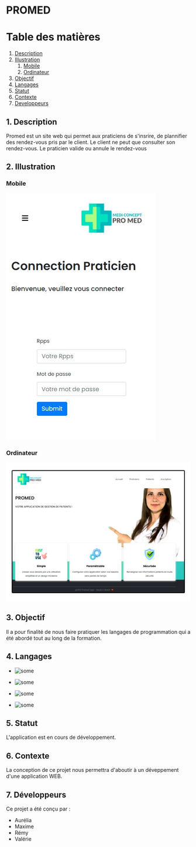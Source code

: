 # PROMED

# Table des matières
1. [Description](#Description)
2. [Illustration](#Illustration)
    1. [Mobile](#Mobile)
    2. [Ordinateur](#Ordinateur)
3. [Objectif](#Objectif)
4. [Langages](#Langages)
5. [Statut](#Statut)
6. [Contexte](#Contexte)
7. [Developpeurs](#Developpeurs)



##  1. Description <a id="Description"> </a>
Promed est un site web qui permet aux praticiens de s'insrire, de plannifier des rendez-vous pris par le client. Le client ne peut que consulter son rendez-vous. Le praticien valide ou annule le rendez-vous

## 2. Illustration <a id="Illustration"> </a>

### Mobile <a id="Mobile"> </a>

![alt text](./static/images/accueil_promed_mobile.JPG)

### Ordinateur <a id="Ordinateur"> </a>
![alt text](./static/images/accueil_promed.png)

## 3. Objectif <a id="Objectif"> </a>

 Il a pour finalité de nous faire pratiquer les langages de programmation qui a été abordé tout au long de la formation.


## 4. Langages <a id="Langages"> </a>

* ![some](https://img.shields.io/badge/HTML-FF5722?style=for-the-badge&logo=HTML&ogoColor=whitehttps")

*  ![some](https://img.shields.io/badge/CSS3-FF5722?style=for-the-badge&logo=HTML&ogoColor=whitehttps")

*  ![some](https://img.shields.io/badge/PHP-FF5722?style=for-the-badge&logo=HTML&ogoColor=whitehttps")

*  ![some](https://img.shields.io/badge/Mysql-FF5722?style=for-the-badge&logo=HTML&ogoColor=whitehttps")



## 5. Statut <a id="Statut"> </a>

L'application est en cours de développement.


## 6. Contexte <a id="Contexte"> </a>

 La conception de ce projet nous permettra d'aboutir à un déveppement d'une application WEB. 

 ## 7. Développeurs <a id="Developpeurs"> </a>

 Ce projet a été conçu par :
* Aurélia
* Maxime
* Rémy
* Valérie